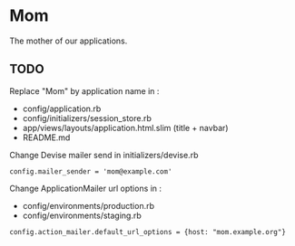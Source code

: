 # Mom

The mother of our applications.

## TODO

Replace "Mom" by application name in :

- config/application.rb
- config/initializers/session_store.rb
- app/views/layouts/application.html.slim (title + navbar)
- README.md

Change Devise mailer send in initializers/devise.rb

`config.mailer_sender = 'mom@example.com'`

Change ApplicationMailer url options in :

- config/environments/production.rb
- config/environments/staging.rb

`config.action_mailer.default_url_options = {host: "mom.example.org"}`
